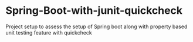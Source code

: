 Spring-Boot-with-junit-quickcheck
=================================

Project setup to assess the setup of Spring boot along with property based unit testing feature with quickcheck
